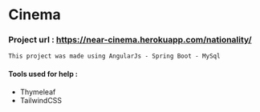 # Cinema

### Project url   	 :   https://near-cinema.herokuapp.com/nationality/

```
This project was made using AngularJs - Spring Boot - MySql
```


#### Tools used for help : 
* Thymeleaf
* TailwindCSS
